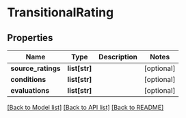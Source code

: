 # TransitionalRating

## Properties
Name | Type | Description | Notes
------------ | ------------- | ------------- | -------------
**source_ratings** | **list[str]** |  | [optional] 
**conditions** | **list[str]** |  | [optional] 
**evaluations** | **list[str]** |  | [optional] 

[[Back to Model list]](../README.md#documentation-for-models) [[Back to API list]](../README.md#documentation-for-api-endpoints) [[Back to README]](../README.md)

